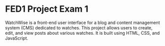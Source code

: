 # FED1 Project Exam 1

WatchWise is a front-end user interface for a blog and content management system (CMS) dedicated to watches. This project allows users to create, edit, and view posts about various watches. It is built using HTML, CSS, and JavaScript.
